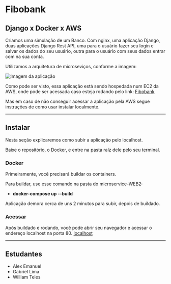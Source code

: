 # Fibobank
## Django x Docker x AWS
Criamos uma simulação de um Banco. Com nginx, uma aplicação Django, duas aplicações Django Rest API, uma para o usuário fazer seu login e salvar os dados do seu usuário, outra para o usuário com seus dados entrar com na sua conta.

Utilizamos a arquitetura de microseviços, conforme a imagem:

![Imagem da aplicação](https://i.imgur.com/4IxyYV0.png)

Como pode ser visto, essa aplicação está sendo hospedada num EC2 da AWS, onde pode ser acessada caso esteja rodando pelo link: [Fibobank](http://ec2-54-147-135-10.compute-1.amazonaws.com "Fibobank")

Mas em caso de não conseguir acessar a aplicação pela AWS segue instruções de como usar instalar localmente.
***
## Instalar
Nesta seção explicaremos como subir a aplicação pelo localhost.

Baixe o repositório, o Docker, e entre na pasta raíz dele pelo seu terminal.

### Docker
Primeiramente, você precisará buildar os containers.

Para buildar, use esse comando na pasta do microservice-WEB2:

- **docker-compose up --build**

Aplicação demora cerca de uns 2 minutos para subir, depois de buildado.

### Acessar

Após buildado e rodando, você pode abrir seu navegador e acessar o endereço localhost na porta 80.
[localhost](http://localhost "Fibobank localhost")

***
## Estudantes
- Alex Emanuel
- Gabriel Lima
- William Teles
